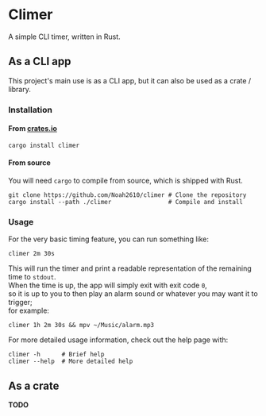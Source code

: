# Climer
A simple CLI timer, written in Rust.

## As a CLI app
This project's main use is as a CLI app, but it can also be used as a crate / library.

### Installation
#### From [crates.io]
```
cargo install climer
```
#### From source
You will need `cargo` to compile from source, which is shipped with Rust.
```
git clone https://github.com/Noah2610/climer # Clone the repository
cargo install --path ./climer                # Compile and install
```

### Usage
For the very basic timing feature, you can run something like:
```
climer 2m 30s
```
This will run the timer and print a readable representation of the remaining time to `stdout`.  
When the time is up, the app will simply exit with exit code `0`,  
so it is up to you to then play an alarm sound or whatever you may want it to trigger;  
for example:
```
climer 1h 2m 30s && mpv ~/Music/alarm.mp3
```

For more detailed usage information, check out the help page with:
```
climer -h      # Brief help
climer --help  # More detailed help
```

## As a crate
__TODO__

[crates.io]: https://crates.io/crates/climer
